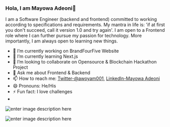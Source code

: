 ### Hola, I am Mayowa Adeoni👋
I am a Software Engineer (backend and frontend) committed to working according to specifications and requirements. My mantra in life is: 'if at first you don't succeed, call it version 1.0 and try again'. I am open to a Frontend role where I can further pursue my passion for technology. More importantly, I am always open to learning new things.

- 🔭 I’m currently working on BrandFourFive Website
- 🌱 I’m currently learning Next.js 
- 👯 I’m looking to collaborate on Opensource & Blockchain Hackathon Project
- 💬 Ask me about Frontend & Backend 
- 📫 How to reach me: [Twitter-@awoyam001](https://twitter.com/awoyam001), [LinkedIn-Mayowa Adeoni](https://www.linkedin.com/in/mayowa-adeoni-9a28a5108)
- 😄 Pronouns: He/His
- ⚡ Fun fact: I love challenges
- 
![enter image description here](https://github-readme-stats.vercel.app/api?username=pope001&show_icons=true&theme=radical&repo=github-readme-stats)

![enter image description here](https://github-readme-stats.vercel.app/api/top-langs/?username=pope001)


<!--
**POPE001/pope001** is a ✨ _special_ ✨ repository because its `README.md` (this file) appears on your GitHub profile.

Here are some ideas to get you started:- 🤔 I’m looking for help with ...


-->
